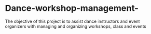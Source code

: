 # Dance-workshop-management-
The objective of this project is to assist dance instructors and event organizers with managing and organizing workshops, class and events
